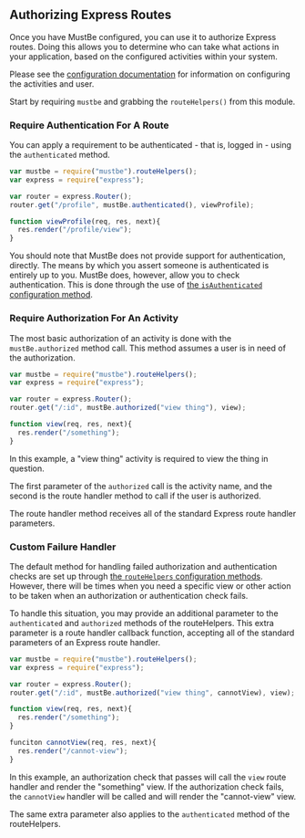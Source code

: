 ## Authorizing Express Routes

Once you have MustBe configured, you can use it to authorize
Express routes. Doing this allows you to determine who can
take what actions in your application, based on the configured
activities within your system. 

Please see the [configuration documentation](./configure.md)
for information on configuring the activities and user.

Start by requiring `mustbe` and grabbing the `routeHelpers()`
from this module. 

### Require Authentication For A Route

You can apply a requirement to be authenticated - that is, 
logged in - using the `authenticated` method. 

```js
var mustbe = require("mustbe").routeHelpers();
var express = require("express");

var router = express.Router();
router.get("/profile", mustBe.authenticated(), viewProfile);

function viewProfile(req, res, next){
  res.render("/profile/view");
}
```

You should note that MustBe does not provide support for
authentication, directly. The means by which you assert someone
is authenticated is entirely up to you. MustBe does, however,
allow you to check authentication. This is done through the
use of [the `isAuthenticated` configuration method](./configure.md).


### Require Authorization For An Activity

The most basic authorization of an activity is done with the
`mustBe.authorized` method call. This method assumes a user
is in need of the authorization.

```js
var mustbe = require("mustbe").routeHelpers();
var express = require("express");

var router = express.Router();
router.get("/:id", mustBe.authorized("view thing"), view);

function view(req, res, next){
  res.render("/something");
}
```

In this example, a "view thing" activity is required to view
the thing in question.

The first parameter of the `authorized` call is the activity
name, and the second is the route handler method to call if
the user is authorized.

The route handler method receives all of the standard Express
route handler parameters.

### Custom Failure Handler

The default method for handling failed authorization and 
authentication checks are set up through [the `routeHelpers`
configuration methods](./configure.md). However, there will
be times when you need a specific view or other action to be
taken when an authorization or authentication check fails.

To handle this situation, you may provide an additional
parameter to the `authenticated` and `authorized` methods of
the routeHelpers. This extra parameter is a route handler
callback function, accepting all of the standard parameters of
an Express route handler.

```js
var mustbe = require("mustbe").routeHelpers();
var express = require("express");

var router = express.Router();
router.get("/:id", mustBe.authorized("view thing", cannotView), view);

function view(req, res, next){
  res.render("/something");
}

funciton cannotView(req, res, next){
  res.render("/cannot-view");
}
```

In this example, an authorization check that passes will call
the `view` route handler and render the "something" view. If
the authorization check fails, the `cannotView` handler will
be called and will render the "cannot-view" view. 

The same extra parameter also applies to the `authenticated`
method of the routeHelpers.
